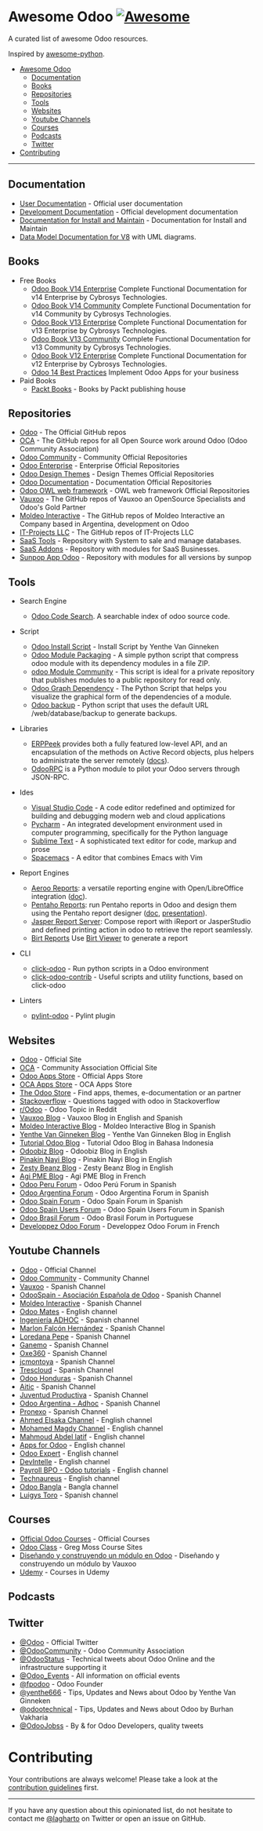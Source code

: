 # Awesome Odoo [![Awesome](https://cdn.rawgit.com/sindresorhus/awesome/d7305f38d29fed78fa85652e3a63e154dd8e8829/media/badge.svg)](https://github.com/sindresorhus/awesome)

A curated list of awesome Odoo resources.

Inspired by [awesome-python](https://github.com/vinta/awesome-python).

- [Awesome Odoo](#awesome-odoo)
    - [Documentation](#documentation)
    - [Books](#books)
    - [Repositories](#repositories)
    - [Tools](#tools)
    - [Websites](#websites)
    - [Youtube Channels](#youtube-channels)
    - [Courses](#courses)
    - [Podcasts](#podcasts)
    - [Twitter](#twitter)
- [Contributing](#contributing)

---

## Documentation

- [User Documentation](https://www.odoo.com/documentation/14.0/applications.html) - Official user documentation
- [Development Documentation](https://www.odoo.com/documentation/14.0/) - Official development documentation
- [Documentation for Install and Maintain](https://www.odoo.com/documentation/14.0/administration.html) - Documentation for Install and Maintain
- [Data Model Documentation for V8](http://useopenerp.com/v8) with UML diagrams.

## Books
- Free Books
    - [Odoo Book V14 Enterprise](https://www.cybrosys.com/odoo/odoo-books/odoo-book-v14/) Complete Functional Documentation for v14 Enterprise by Cybrosys Technologies.
    - [Odoo Book V14 Community](https://www.cybrosys.com/odoo/odoo-books/community-edition-v14/) Complete Functional Documentation for v14 Community by Cybrosys Technologies.
    - [Odoo Book V13 Enterprise](https://www.cybrosys.com/odoo/odoo-books/odoo-book-v13/) Complete Functional Documentation for v13 Enterprise by Cybrosys Technologies.
    - [Odoo Book V13 Community](https://www.cybrosys.com/odoo/odoo-books/community-edition-v13/) Complete Functional Documentation for v13 Community by Cybrosys Technologies.
    - [Odoo Book V12 Enterprise](https://www.cybrosys.com/odoo/odoo-books/odoo-book-v12/) Complete Functional Documentation for v12 Enterprise by Cybrosys Technologies.
    - [Odoo 14 Best Practices](https://www.odoobooks.com/en/14.0/) Implement Odoo Apps for your business
- Paid Books
    - [Packt Books](https://subscription.packtpub.com/search?query=odoo) - Books by Packt publishing house

## Repositories

- [Odoo](https://github.com/odoo) - The Official GitHub repos
- [OCA](https://github.com/OCA) - The GitHub repos for all Open Source work around Odoo (Odoo Community Association)
- [Odoo Community](https://github.com/odoo/odoo) - Community Official Repositories
- [Odoo Enterprise](https://github.com/odoo/enterprise) - Enterprise Official Repositories
- [Odoo Design Themes](https://github.com/odoo/design-themes) - Design Themes Official Repositories
- [Odoo Documentation](https://github.com/odoo/documentation) - Documentation Official Repositories
- [Odoo OWL web framework](https://github.com/odoo/owl) - OWL web framework Official Repositories
- [Vauxoo](https://github.com/vauxoo) - The GitHub repos of Vauxoo an OpenSource Specialists and Odoo's Gold Partner
- [Moldeo Interactive](https://github.com/ctmil) - The GitHub repos of Moldeo Interactive an Company based in Argentina, development on Odoo
- [IT-Projects LLC](https://github.com/it-projects-llc) - The GitHub repos of IT-Projects LLC
- [SaaS Tools](https://github.com/it-projects-llc/odoo-saas-tools) - Repository with System to sale and manage databases.
- [SaaS Addons](https://github.com/it-projects-llc/saas-addons) - Repository with modules for SaaS Businesses.
- [Sunpop App Odoo](https://github.com/guohuadeng/app-odoo) - Repository with modules for all versions by sunpop  


## Tools

- Search Engine
    - [Odoo Code Search](http://www.odoo-code-search.com/). A searchable index of odoo source code.
- Script
    - [Odoo Install Script](https://github.com/Yenthe666/InstallScript) - Install Script by Yenthe Van Ginneken
    - [Odoo Module Packaging](https://gist.github.com/josehbez/b14bb8b7dd6c0c985a96e57cff7cef5a) - A simple python script that compress odoo module with its dependency modules in a file ZIP.
    - [odoo Module Community](https://gist.github.com/josehbez/a0790e91bd807ca174834fb67c3e0e8c) - This script is ideal for a private repository that publishes modules to a public repository for read only.
    - [Odoo Graph Dependency](https://medium.com/@josehbez/dependencia-gr%C3%A1fica-odoo-e518e8a6ceb9) - The Python Script that helps you visualize the graphical form of the dependencies of a module.
    - [Odoo backup](https://medium.com/@josehbez/simple-cli-odoo-backup-60d91bc3b9ec) - Python script that uses the default URL /web/database/backup to generate backups.
- Libraries
    - [ERPPeek](https://pypi.python.org/pypi/ERPpeek) provides both a fully featured low-level API, and an encapsulation of the methods on Active Record objects, plus helpers to administrate the server remotely ([docs](http://erppeek.readthedocs.org)).
    - [OdooRPC](https://github.com/OCA/odoorpc) is a Python module to pilot your Odoo servers through JSON-RPC.
- Ides
    - [Visual Studio Code](https://code.visualstudio.com/) - A code editor redefined and optimized for building and debugging modern web and cloud applications
    - [Pycharm](http://www.jetbrains.com/pycharm/) - An integrated development environment used in computer programming, specifically for the Python language
    - [Sublime Text](http://www.sublimetext.com/) - A sophisticated text editor for code, markup and prose
    - [Spacemacs](https://github.com/syl20bnr/spacemacs) - A editor that combines Emacs with Vim

- Report Engines
    - [Aeroo Reports](https://github.com/aeroo/aeroo_reports): a versatile reporting engine with Open/LibreOffice integration ([doc](http://www.alistek.com/wiki/index.php/Main_Page)).
    - [Pentaho Reports](https://github.com/WillowIT/Pentaho-reports-for-OpenERP): run Pentaho reports in Odoo and design them using the Pentaho report designer ([doc](https://github.com/WillowIT/Pentaho-reports-for-OpenERP/wiki), [presentation](http://www.slideshare.net/openobject/openerp-pentaho-integration-willowit)).
    - [Jasper Report Server](https://github.com/mga-team-odoo/jasperserver): Compose report with iReport or JasperStudio and defined printing action in odoo to retrieve the report seamlessly.
    - [Birt Reports](https://github.com/vaab/report_birt) Use [Birt Viewer](http://eclipse.org/birt/documentation/integrating/viewer-setup.php) to generate a report
- CLI
    - [click-odoo](https://github.com/acsone/click-odoo) - Run python scripts in a Odoo environment
    - [click-odoo-contrib](https://github.com/acsone/click-odoo-contrib) - Useful scripts and utility functions, based on click-odoo
- Linters
    - [pylint-odoo](https://github.com/OCA/pylint-odoo) - Pylint plugin

## Websites

- [Odoo](https://www.odoo.com/) - Official Site
- [OCA](https://odoo-community.org/) - Community Association Official Site
- [Odoo Apps Store](https://apps.odoo.com/apps) - Official Apps Store
- [OCA Apps Store](https://odoo-community.org/shop) - OCA Apps Store
- [The Odoo Store](https://www.theodoostore.com/) - Find apps, themes, e-documentation or an partner
- [Stackoverflow](https://stackoverflow.com/questions/tagged/odoo) - Questions tagged with odoo in Stackoverflow
- [r/Odoo](https://www.reddit.com/r/Odoo/) - Odoo Topic in Reddit
- [Vauxoo Blog](https://www.vauxoo.com/blog) - Vauxoo Blog in English and Spanish
- [Moldeo Interactive Blog](https://www.moldeointeractive.com.ar/blog) - Moldeo Interactive Blog in Spanish
- [Yenthe Van Ginneken Blog](https://www.odoo.yenthevg.com/) - Yenthe Van Ginneken Blog in English
- [Tutorial Odoo Blog](https://tutorialopenerp.wordpress.com/) - Tutorial Odoo Blog in Bahasa Indonesia
- [Odoobiz Blog](http://blog.odoobiz.com/) - Odoobiz Blog in English
- [Pinakin Nayi Blog](http://pinakinnayi.blogspot.com/) - Pinakin Nayi Blog in English
- [Zesty Beanz Blog](http://blog.odoobiz.com/) - Zesty Beanz Blog in English
- [Agi PME Blog](http://blog.odoobiz.com/) - Agi PME Blog in French
- [Odoo Peru Forum](https://groups.google.com/g/openerp_peru) - Odoo Perú Forum in Spanish
- [Odoo Argentina Forum](https://groups.google.com/g/odoo-argentina) - Odoo Argentina Forum in Spanish
- [Odoo Spain Forum](https://groups.google.com/g/openerp-spain) - Odoo Spain Forum in Spanish
- [Odoo Spain Users Forum](https://groups.google.com/g/openerp-spain-users) - Odoo Spain Users Forum in Spanish
- [Odoo Brasil Forum](https://groups.google.com/g/openerp-brasil) - Odoo Brasil Forum in Portuguese
- [Developpez Odoo Forum](https://www.developpez.net/forums/f1602/logiciels/solutions-d-entreprise/erp/odoo-ex-openerp/) - Developpez Odoo Forum in French

## Youtube Channels

- [Odoo](https://www.youtube.com/user/OpenERPonline) - Official Channel
- [Odoo Community](https://www.youtube.com/c/OdooCommunity) - Community Channel
- [Vauxoo](https://www.youtube.com/channel/UCK8AsYdmlR7YMRaM5HM2klg) - Spanish Channel
- [OdooSpain - Asociación Española de Odoo](https://www.youtube.com/channel/UCc1_KhzbNxB_dbfH9nVNfsw) - Spanish Channel
- [Moldeo Interactive](https://www.youtube.com/user/moldeointeractive) - Spanish Channel
- [Odoo Mates](https://www.youtube.com/c/OdooMates/) - English channel
- [Ingeniería ADHOC](https://www.youtube.com/user/ingadhoc) - Spanish channel
- [Marlon Falcón Hernández](https://www.youtube.com/c/MarlonFalc%C3%B3n) - Spanish Channel
- [Loredana Pepe](https://www.youtube.com/channel/UCojd4iVEDr6_Hjjy0lHAtaQ) - Spanish Channel
- [Ganemo](https://www.youtube.com/channel/UCz8-ATjE16uOL_2IH_jvCrg) - Spanish Channel
- [Oxe360](https://www.youtube.com/c/Oxe360) - Spanish Channel
- [jcmontoya](https://www.youtube.com/channel/UCLYNXm3oExJwUnV8eJU7dMQ) - Spanish Channel
- [Trescloud](https://www.youtube.com/c/trescloud/videos) - Spanish Channel
- [Odoo Honduras](https://www.youtube.com/channel/UCfapAJl1mrVaOanCsJuBfwQ) - Spanish Channel
- [Aitic](https://www.youtube.com/channel/UCc4uwIDXaAcvDBY29mAu80Q) - Spanish Channel
- [Juventud Productiva](https://www.youtube.com/c/JuventudProductivaVenezolana) - Spanish Channel
- [Odoo Argentina - Adhoc](https://www.youtube.com/channel/UCluE0wv8SGVbQHLxawXXaPw) - Spanish Channel
- [Pronexo](https://www.youtube.com/user/pronexo/) - Spanish Channel
- [Ahmed Elsaka Channel](https://www.youtube.com/channel/UC1BNgROEXaJhRhuOzBZq7fA) - English channel
- [Mohamed Magdy Channel](https://www.youtube.com/c/MohamedMagdymohamed_magdy) - English channel
- [Mahmoud Abdel latif](https://www.youtube.com/c/mah0007) - English channel
- [Apps for Odoo](https://www.youtube.com/channel/UCkK8kUw2tpKOBIkAha2YGeQ) - English channel
- [Odoo Expert](https://www.youtube.com/user/OpenERPGolssary) - English channel
- [DevIntelle](https://www.youtube.com/channel/UCrmu-T0c8rhMXGuB44bH7gA) - English channel
- [Payroll BPO - Odoo tutorials](https://www.youtube.com/channel/UC4FDby_ubOiNU3frKdwqbMg) - English channel
- [Technaureus](https://www.youtube.com/channel/UChusfuYvl4Xbf7-RLP5hHFg) - English channel
- [Odoo Bangla](https://www.youtube.com/channel/UCoVnWNoF0kQbukKqN_DxxfQ) - Bangla channel
- [Luigys Toro](https://www.youtube.com/channel/UCAoYNRiCdqVGxAbNoiUODRg) - Spanish channel


## Courses

- [Official Odoo Courses](https://www.odoo.com/es_ES/slides/all) - Official Courses
- [Odoo Class](https://www.odooclass.com/page/homepage) - Greg Moss Course Sites
- [Diseñando y construyendo un módulo en Odoo](https://vauxoo.thinkific.com/courses/odoo-backend) - Diseñando y construyendo un módulo by Vauxoo
- [Udemy](https://www.udemy.com/courses/search/?src=ukw&q=odoo) - Courses in Udemy
## Podcasts

## Twitter

- [@Odoo](https://twitter.com/Odoo) - Official Twitter
- [@OdooCommunity](https://twitter.com/OdooCommunity) - Odoo Community Association
- [@OdooStatus](https://twitter.com/OdooStatus) - Technical tweets about Odoo Online and the infrastructure supporting it
- [@Odoo_Events](https://twitter.com/Odoo_Events) - All information on official events
- [@fpodoo](https://twitter.com/fpodoo) - Odoo Founder
- [@yenthe666](https://twitter.com/fpodoo) - Tips, Updates and News about Odoo by Yenthe Van Ginneken
- [@odootechnical](https://twitter.com/odootechnical) - Tips, Updates and News about Odoo by Burhan Vakharia
- [@OdooJobss](https://twitter.com/OdooJobss) - By & for Odoo Developers, quality tweets

# Contributing

Your contributions are always welcome! Please take a look at the [contribution guidelines](https://github.com/desdelinux/awesome-odoo/blob/master/CONTRIBUTING.md) first.

- - -

If you have any question about this opinionated list, do not hesitate to contact me [@lagharto](https://twitter.com/lagharto) on Twitter or open an issue on GitHub.

